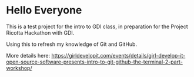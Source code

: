# Hello Everyone

This is a test project for the intro to GDI class, in preparation for the 
Project Ricotta Hackathon with GDI.

Using this to refresh my knowledge of Git and GitHub.

More details here: https://girldevelopit.com/events/details/girl-develop-it-open-source-software-presents-intro-to-git-github-the-terminal-2-part-workshop/
